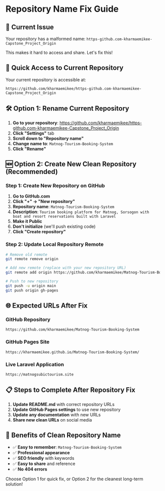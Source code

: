 # Repository Name Fix Guide

## 🚨 Current Issue
Your repository has a malformed name: `https-github.com-kharmaemikee-Capstone_Project_Origin`

This makes it hard to access and share. Let's fix this!

## 🎯 Quick Access to Current Repository
Your current repository is accessible at:
```
https://github.com/kharmaemikee/https-github.com-kharmaemikee-Capstone_Project_Origin
```

## 🛠️ Option 1: Rename Current Repository

1. **Go to your repository**: https://github.com/kharmaemikee/https-github.com-kharmaemikee-Capstone_Project_Origin
2. **Click "Settings"** tab
3. **Scroll down to "Repository name"**
4. **Change name to**: `Matnog-Tourism-Booking-System`
5. **Click "Rename"**

## 🆕 Option 2: Create New Clean Repository (Recommended)

### Step 1: Create New Repository on GitHub
1. **Go to GitHub.com**
2. **Click "+" → "New repository"**
3. **Repository name**: `Matnog-Tourism-Booking-System`
4. **Description**: `Tourism booking platform for Matnog, Sorsogon with boat and resort reservations built with Laravel`
5. **Make it Public**
6. **Don't initialize** (we'll push existing code)
7. **Click "Create repository"**

### Step 2: Update Local Repository Remote
```bash
# Remove old remote
git remote remove origin

# Add new remote (replace with your new repository URL)
git remote add origin https://github.com/kharmaemikee/Matnog-Tourism-Booking-System.git

# Push to new repository
git push -u origin main
git push origin gh-pages
```

## 🌐 Expected URLs After Fix

### **GitHub Repository**
```
https://github.com/kharmaemikee/Matnog-Tourism-Booking-System
```

### **GitHub Pages Site**
```
https://kharmaemikee.github.io/Matnog-Tourism-Booking-System/
```

### **Live Laravel Application**
```
https://matnogsubictourism.site
```

## 📋 Steps to Complete After Repository Fix

1. **Update README.md** with correct repository URLs
2. **Update GitHub Pages settings** to use new repository
3. **Update any documentation** with new URLs
4. **Share new clean URLs** on social media

## 🎉 Benefits of Clean Repository Name

- ✅ **Easy to remember**: `Matnog-Tourism-Booking-System`
- ✅ **Professional appearance**
- ✅ **SEO friendly** with keywords
- ✅ **Easy to share** and reference
- ✅ **No 404 errors**

Choose Option 1 for quick fix, or Option 2 for the cleanest long-term solution!
